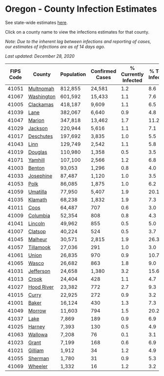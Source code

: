 # Oregon - County Infection Estimates

See state-wide estimates [here](/infections/us-or).

Click on a county name to view the infections estimates for that county.

*Note: Due to the inherent lag between infections and reporting of cases, our estimates of infections are as of 14 days ago.*

*Last updated: December 28, 2020*

|   FIPS Code |                   County |   Population |   Confirmed Cases |   % Currently Infected |   % Total Infected |
|-------------|--------------------------|--------------|-------------------|------------------------|--------------------|
|       41051 |   [Multnomah](multnomah) |      812,855 |            24,581 |                    1.2 |                8.6 |
|       41067 | [Washington](washington) |      601,592 |            15,433 |                    1.1 |                7.6 |
|       41005 |   [Clackamas](clackamas) |      418,187 |             9,609 |                    1.1 |                6.5 |
|       41039 |             [Lane](lane) |      382,067 |             6,640 |                    0.9 |                4.8 |
|       41047 |         [Marion](marion) |      347,818 |            13,462 |                    1.7 |               11.2 |
|       41029 |       [Jackson](jackson) |      220,944 |             5,616 |                    1.1 |                7.1 |
|       41017 |   [Deschutes](deschutes) |      197,692 |             3,835 |                    1.0 |                5.5 |
|       41043 |             [Linn](linn) |      129,749 |             2,542 |                    1.1 |                5.8 |
|       41019 |       [Douglas](douglas) |      110,980 |             1,358 |                    0.5 |                3.5 |
|       41071 |       [Yamhill](yamhill) |      107,100 |             2,566 |                    1.2 |                6.8 |
|       41003 |         [Benton](benton) |       93,053 |             1,296 |                    0.8 |                4.0 |
|       41033 |   [Josephine](josephine) |       87,487 |             1,120 |                    1.0 |                3.5 |
|       41053 |             [Polk](polk) |       86,085 |             1,875 |                    1.0 |                6.2 |
|       41059 |     [Umatilla](umatilla) |       77,950 |             5,407 |                    1.9 |               20.1 |
|       41035 |       [Klamath](klamath) |       68,238 |             1,832 |                    1.9 |                7.3 |
|       41011 |             [Coos](coos) |       64,487 |               707 |                    0.6 |                3.0 |
|       41009 |     [Columbia](columbia) |       52,354 |               808 |                    0.8 |                4.3 |
|       41041 |       [Lincoln](lincoln) |       49,962 |               855 |                    0.5 |                5.0 |
|       41007 |       [Clatsop](clatsop) |       40,224 |               524 |                    0.5 |                3.7 |
|       41045 |       [Malheur](malheur) |       30,571 |             2,815 |                    1.9 |               26.3 |
|       41057 |   [Tillamook](tillamook) |       27,036 |               291 |                    1.0 |                3.0 |
|       41061 |           [Union](union) |       26,835 |               970 |                    0.9 |               10.7 |
|       41065 |           [Wasco](wasco) |       26,682 |               863 |                    1.8 |                9.0 |
|       41031 |   [Jefferson](jefferson) |       24,658 |             1,380 |                    3.2 |               15.6 |
|       41013 |           [Crook](crook) |       24,404 |               428 |                    1.1 |                4.7 |
|       41027 | [Hood River](hood-river) |       23,382 |               772 |                    2.7 |                9.3 |
|       41015 |           [Curry](curry) |       22,925 |               272 |                    0.9 |                3.2 |
|       41001 |           [Baker](baker) |       16,124 |               430 |                    1.3 |                7.3 |
|       41049 |         [Morrow](morrow) |       11,603 |               794 |                    1.5 |               20.2 |
|       41037 |             [Lake](lake) |        7,869 |               189 |                    0.9 |                6.9 |
|       41025 |         [Harney](harney) |        7,393 |               130 |                    0.5 |                4.9 |
|       41063 |       [Wallowa](wallowa) |        7,208 |                76 |                    0.1 |                3.1 |
|       41023 |           [Grant](grant) |        7,199 |               168 |                    0.6 |                6.9 |
|       41021 |       [Gilliam](gilliam) |        1,912 |                34 |                    1.2 |                4.9 |
|       41055 |       [Sherman](sherman) |        1,780 |                31 |                    0.9 |                5.3 |
|       41069 |       [Wheeler](wheeler) |        1,332 |                16 |                    1.2 |                3.2 |